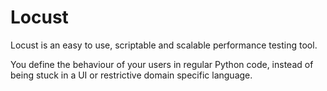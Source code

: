 # Locust
Locust is an easy to use, scriptable and scalable performance testing tool.

You define the behaviour of your users in regular Python code, instead of being stuck in a UI or restrictive domain specific language.

